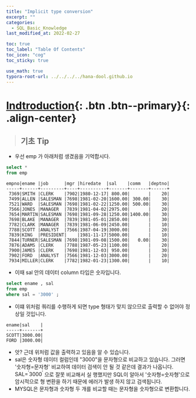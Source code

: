 ```yaml
---
title: "Implicit type conversion"
excerpt: ""
categories:
  - SQL_Basic_Knowledge
last_modified_at: 2022-02-27

toc: true
toc_label: "Table Of Contents"
toc_icon: "cog"
toc_sticky: true

use_math: true
typora-root-url: ../../../../hana-dool.github.io
---
```


# [Indtroduction](#link){: .btn .btn--primary}{: .align-center}

> ## 기초 Tip

- 우선 emp 가 아래처럼 생겼음을 기억합시다.

```sql
select *
from emp
```

```
empno|ename |job      |mgr |hiredate  |sal    |comm   |deptno|
-----+------+---------+----+----------+-------+-------+------+
 7369|SMITH |CLERK    |7902|1980-12-17| 800.00|       |    20|
 7499|ALLEN |SALESMAN |7698|1981-02-20|1600.00| 300.00|    30|
 7521|WARD  |SALESMAN |7698|1981-02-22|1250.00| 500.00|    30|
 7566|JONES |MANAGER  |7839|1981-04-02|2975.00|       |    20|
 7654|MARTIN|SALESMAN |7698|1981-09-28|1250.00|1400.00|    30|
 7698|BLAKE |MANAGER  |7839|1981-05-01|2850.00|       |    30|
 7782|CLARK |MANAGER  |7839|1981-06-09|2450.00|       |    10|
 7788|SCOTT |ANALYST  |7566|1987-04-19|3000.00|       |    20|
 7839|KING  |PRESIDENT|    |1981-11-17|5000.00|       |    10|
 7844|TURNER|SALESMAN |7698|1981-09-08|1500.00|   0.00|    30|
 7876|ADAMS |CLERK    |7788|1987-05-23|1100.00|       |    20|
 7900|JAMES |CLERK    |7698|1981-12-03| 950.00|       |    30|
 7902|FORD  |ANALYST  |7566|1981-12-03|3000.00|       |    20|
 7934|MILLER|CLERK    |7782|1982-01-23|1300.00|       |    10|
```

- 이때 sal 안의 데이터 column 타입은 숫자입니다. 

```sql
select ename , sal 
from emp 
where sal = '3000' ; 
```

- 이떄 위처럼 쿼리를 수행하게 되면 type 형태가 맞지 않으므로 출력할 수 없어야 정상일 것입니다. 

```
ename|sal    |
-----+-------+
SCOTT|3000.00|
FORD |3000.00|
```

- 앗? 근데 위처럼 값을 출력하고 있음을 알 수 있습니다.
- sal은 숫자형 데이터 컬럼인데 "3000"을 문자형으로 비교하고 있습니다. 그러면 '숫자형=문자형' 비교하여 데이터 검색이 안 될 것 같은데 결과가 나옵니다. $\mathrm{SAL}=^{\prime} 3000^{\prime}$ 으로 잘못 비교해서 실 행했지만 SQL이 알아서 '숫자형=숫자형'으로 암시적으로 형 변환을 하기 때문에 에러가 발생 하지 않고 검색됩니다. 
- MYSQL은 문자형과 숫자형 두 개를 비교할 때는 문자형을 숫자형으로 변환합니다.


